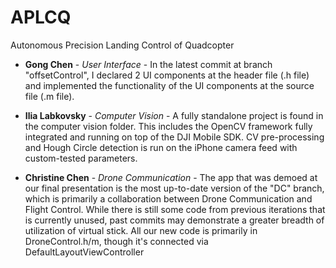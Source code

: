 # APLCQ
Autonomous Precision Landing Control of Quadcopter

* **Gong Chen** - *User Interface* - In the latest commit at branch "offsetControl", I declared 2 UI components at the header file (.h file) and implemented the functionality of the UI components at the source file (.m file). 

* **Ilia Labkovsky** - *Computer Vision* - A fully standalone project is found in the computer vision folder. This includes the OpenCV framework fully integrated and running on top of the DJI Mobile SDK. CV pre-processing and Hough Circle detection is run on the iPhone camera feed with custom-tested parameters.

* **Christine Chen** - *Drone Communication* - The app that was demoed at our final presentation is the most up-to-date version of the "DC" branch, which is primarily a collaboration between Drone Communication and Flight Control.  While there is still some code from previous iterations that is currently unused, past commits may demonstrate a greater breadth of utilization of virtual stick.  All our new code is primarily in DroneControl.h/m, though it's connected via DefaultLayoutViewController
